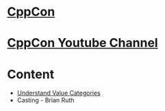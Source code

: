 # [CppCon](https://cppcon.org/)
# [CppCon Youtube Channel](https://www.youtube.com/@CppCon)

# Content

- [Understand Value Categories](./value-categories/README.md)
- Casting - Brian Ruth